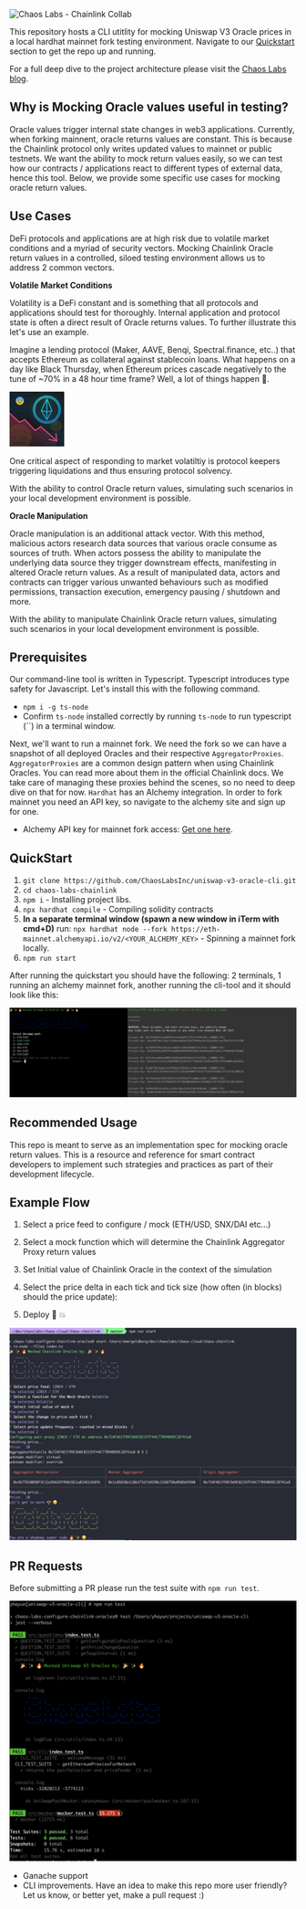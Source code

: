 ![Chaos Labs - Chainlink Collab](https://github.com/ChaosLabsInc/uniswap-v3-oracle-cli/blob/main/img/ChaosLabsUniswap.png)

This repository hosts a CLI utitlity for mocking Uniswap V3 Oracle prices in a local hardhat mainnet fork testing environment. Navigate to our [Quickstart](#quickstart) section to get the repo up and running.

For a full deep dive to the project architecture please visit the [Chaos Labs blog](https://chaoslabs.xyz/blog).

## Why is Mocking Oracle values useful in testing?

Oracle values trigger internal state changes in web3 applications. Currently, when forking mainnent, oracle returns values are constant. This is because the Chainlink protocol only writes updated values to mainnet or public testnets. We want the ability to mock return values easily, so we can test how our contracts / applications react to different types of external data, hence this tool. Below, we provide some specific use cases for mocking oracle return values.

## Use Cases

DeFi protocols and applications are at high risk due to volatile market conditions and a myriad of security vectors. Mocking Chainlink Oracle return values in a controlled, siloed testing environment allows us to address 2 common vectors.

**Volatile Market Conditions**

Volatility is a DeFi constant and is something that all protocols and applications should test for thoroughly. Internal application and protocol state is often a direct result of Oracle returns values. To further illustrate this let's use an example.

Imagine a lending protocol (Maker, AAVE, Benqi, Spectral.finance, etc..) that accepts Ethereum as collateral against stablecoin loans. What happens on a day like Black Thursday, when Ethereum prices cascade negatively to the tune of ~70% in a 48 hour time frame? Well, a lot of things happen 🤦.

![Black Thursday Img](https://github.com/ChaosLabsInc/uniswap-v3-oracle-cli/blob/main/img/Cascading-ETH.png)

One critical aspect of responding to market volatiltiy is protocol keepers triggering liquidations and thus ensuring protocol solvency.

With the ability to control Oracle return values, simulating such scenarios in your local development environment is possible.

**Oracle Manipulation**

Oracle manipulation is an additional attack vector. With this method, malicious actors research data sources that various oracle consume as sources of truth. When actors possess the ability to manipulate the underlying data source they trigger downstream effects, manifesting in altered Oracle return values. As a result of manipulated data, actors and contracts can trigger various unwanted behaviours such as modified permissions, transaction execution, emergency pausing / shutdown and more.

With the ability to manipulate Chainlink Oracle return values, simulating such scenarios in your local development environment is possible.

## <a name="quickstart"></a> Prerequisites

Our command-line tool is written in Typescript. Typescript introduces type safety for Javascript. Let's install this with the following command.

- `npm i -g ts-node`
- Confirm `ts-node` installed correctly by running `ts-node` to run typescript (``) in a terminal window.

Next, we'll want to run a mainnet fork. We need the fork so we can have a snapshot of all deployed Oracles and their respective `AggregatorProxies`. `AggregatorProxies` are a common design pattern when using Chainlink Oracles. You can read more about them in the official Chainlink docs. We take care of managing these proxies behind the scenes, so no need to deep dive on that for now. `Hardhat` has an Alchemy integration. In order to fork mainnet you need an API key, so navigate to the alchemy site and sign up for one.

- Alchemy API key for mainnet fork access: [Get one here](https://www.alchemy.com/).

## <a name="quickstart"></a> QuickStart

1. `git clone https://github.com/ChaosLabsInc/uniswap-v3-oracle-cli.git`
2. `cd chaos-labs-chainlink`
3. `npm i` - Installing project libs.
4. `npx hardhat compile` - Compiling solidity contracts
5. **In a separate terminal window (spawn a new window in iTerm with cmd+D)** run: `npx hardhat node --fork https://eth-mainnet.alchemyapi.io/v2/<YOUR_ALCHEMY_KEY>` - Spinning a mainnet fork locally.
6. `npm run start`

After running the quickstart you should have the following: 2 terminals, 1 running an alchemy mainnet fork, another running the cli-tool and it should look like this:

![Setup screenshot](https://github.com/ChaosLabsInc/uniswap-v3-oracle-cli/blob/main/img/TerminalSetup.png)

## Recommended Usage

This repo is meant to serve as an implementation spec for mocking oracle return values. This is a resource and reference for smart contract developers to implement such strategies and practices as part of their development lifecycle.

## Example Flow

1. Select a price feed to configure / mock (ETH/USD, SNX/DAI etc...)

2. Select a mock function which will determine the Chainlink Aggregator Proxy return values

3. Set Initial value of Chainlink Oracle in the context of the simulation

4. Select the price delta in each tick and tick size (how often (in blocks) should the price update):

5. Deploy 🤝 💥

![Example Flow](https://github.com/ChaosLabsInc/uniswap-v3-oracle-cli/blob/main/img/ExampleFlow.png)

## PR Requests

Before submitting a PR please run the test suite with `npm run test`.

![Test run](https://github.com/ChaosLabsInc/uniswap-v3-oracle-cli/blob/main/img/RunTests.png)

- Ganache support
- CLI improvements. Have an idea to make this repo more user friendly? Let us know, or better yet, make a pull request :)
